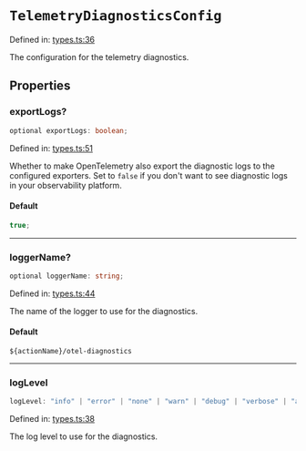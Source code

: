 # `TelemetryDiagnosticsConfig`

Defined in: [types.ts:36](https://github.com/adobe/aio-lib-telemetry/blob/62a2891c310a2377adc467291b72c2e0696970c1/source/types.ts#L36)

The configuration for the telemetry diagnostics.

## Properties

### exportLogs?

```ts
optional exportLogs: boolean;
```

Defined in: [types.ts:51](https://github.com/adobe/aio-lib-telemetry/blob/62a2891c310a2377adc467291b72c2e0696970c1/source/types.ts#L51)

Whether to make OpenTelemetry also export the diagnostic logs to the configured exporters.
Set to `false` if you don't want to see diagnostic logs in your observability platform.

#### Default

```ts
true;
```

---

### loggerName?

```ts
optional loggerName: string;
```

Defined in: [types.ts:44](https://github.com/adobe/aio-lib-telemetry/blob/62a2891c310a2377adc467291b72c2e0696970c1/source/types.ts#L44)

The name of the logger to use for the diagnostics.

#### Default

`${actionName}/otel-diagnostics`

---

### logLevel

```ts
logLevel: "info" | "error" | "none" | "warn" | "debug" | "verbose" | "all";
```

Defined in: [types.ts:38](https://github.com/adobe/aio-lib-telemetry/blob/62a2891c310a2377adc467291b72c2e0696970c1/source/types.ts#L38)

The log level to use for the diagnostics.
